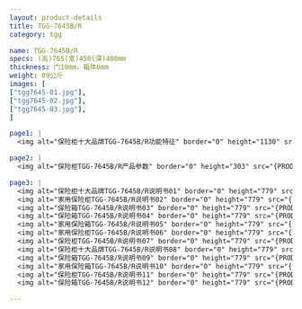 ```yaml
---
layout: product-details
title: TGG-7645B/R
category: tgg

name: TGG-7645B/R
specs: (高)765(宽)450(深)400mm
thickness: 门10mm，箱体6mm
weight: 89公斤
images: [
["tgg7645-01.jpg"],
["tgg7645-02.jpg"],
["tgg7645-03.jpg"],
]

page1: |
  <img alt="保险柜十大品牌TGG-7645B/R功能特征" border="0" height="1130" src="{PRODUCT_IMAGES}products/tgg-gn.jpg" width="538" />

page2: |
  <img alt="保险柜TGG-7645B/R产品参数" border="0" height="303" src="{PRODUCT_IMAGES}products/tgg-cpcs.jpg" width="538" />

page3: |
  <img alt="保险柜十大品牌TGG-7645B/R说明书01" border="0" height="779" src="{PRODUCT_IMAGES}products/tgg-sm01.jpg" width="528" /><br />
  <img alt="家用保险柜TGG-7645B/R说明书02" border="0" height="779" src="{PRODUCT_IMAGES}products/tgg-sm02.jpg" width="528" /><br />
  <img alt="保险箱TGG-7645B/R说明书03" border="0" height="779" src="{PRODUCT_IMAGES}products/tgg-sm03.jpg" width="528" /><br />
  <img alt="保险箱TGG-7645B/R说明书04" border="0" height="779" src="{PRODUCT_IMAGES}products/tgg-sm04.jpg" width="528" /><br />
  <img alt="家用保险箱TGG-7645B/R说明书05" border="0" height="779" src="{PRODUCT_IMAGES}products/tgg-sm05.jpg" width="528" /><br />
  <img alt="家用保险柜TGG-7645B/R说明书06" border="0" height="779" src="{PRODUCT_IMAGES}products/tgg-sm06.jpg" width="528" /><br />
  <img alt="保险柜TGG-7645B/R说明书07" border="0" height="779" src="{PRODUCT_IMAGES}products/tgg-sm07.jpg" width="528" /><br />
  <img alt="保险柜十大品牌TGG-7645B/R说明书08" border="0" height="779" src="{PRODUCT_IMAGES}products/tgg-sm08.jpg" width="528" /><br />
  <img alt="保险箱TGG-7645B/R说明书09" border="0" height="779" src="{PRODUCT_IMAGES}products/tgg-sm09.jpg" width="528" /><br />
  <img alt="家用保险箱TGG-7645B/R说明书10" border="0" height="779" src="{PRODUCT_IMAGES}products/tgg-sm10.jpg" width="528" /><br />
  <img alt="保险柜TGG-7645B/R说明书11" border="0" height="779" src="{PRODUCT_IMAGES}products/tgg-sm11.jpg" width="528" /><br />
  <img alt="保险箱TGG-7645B/R说明书12" border="0" height="779" src="{PRODUCT_IMAGES}products/tgg-sm12.jpg" width="528" />

---
```

